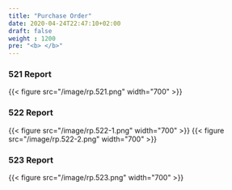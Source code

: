 ```yaml
---
title: "Purchase Order"
date: 2020-04-24T22:47:10+02:00
draft: false
weight : 1200
pre: "<b> </b>"
---
```



### 521 Report 

{{< figure src="/image/rp.521.png"  width="700"  >}}

### 522 Report 

{{< figure src="/image/rp.522-1.png"  width="700"  >}}
{{< figure src="/image/rp.522-2.png"  width="700"  >}}

### 523 Report

{{< figure src="/image/rp.523.png"  width="700"  >}}
